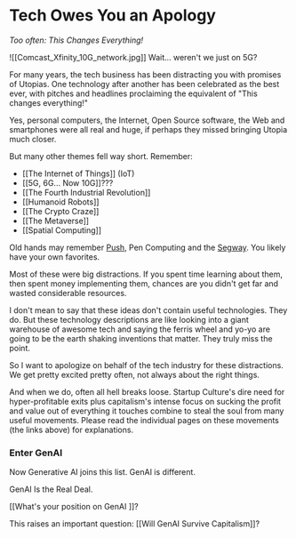 # Tech Owes You an Apology

*Too often: This Changes Everything!*

![[Comcast_Xfinity_10G_network.jpg]]
Wait... weren't we just on 5G? 

For many years, the tech business has been distracting you with promises of Utopias. One technology after another has been celebrated as the best ever, with pitches and headlines proclaiming the equivalent of "This changes everything!"

Yes, personal computers, the Internet, Open Source software, the Web and smartphones were all real and huge, if perhaps they missed bringing Utopia much closer. 

But many other themes fell way short. Remember:

- [[The Internet of Things]] (IoT) 
- [[5G, 6G... Now 10G]]??? 
- [[The Fourth Industrial Revolution]] 
- [[Humanoid Robots]] 
- [[The Crypto Craze]] 
- [[The Metaverse]] 
- [[Spatial Computing]] 

Old hands may remember [Push](https://en.wikipedia.org/wiki/Push_technology), Pen Computing and the [Segway](https://slate.com/human-interest/2021/08/dean-kamen-viral-mystery-invention-2001.html). You likely have your own favorites. 

Most of these were big distractions. If you spent time learning about them, then spent money implementing them, chances are you didn't get far and wasted considerable resources. 

I don't mean to say that these ideas don't contain useful technologies. They do. But these technology descriptions are like looking into a giant warehouse of awesome tech and saying the ferris wheel and yo-yo are going to be the earth shaking inventions that matter. They truly miss the point.

So I want to apologize on behalf of the tech industry for these distractions. We get pretty excited pretty often, not always about the right things. 

And when we do, often all hell breaks loose. Startup Culture's dire need for hyper-profitable exits plus capitalism's intense focus on sucking the profit and value out of everything it touches combine to steal the soul from many useful movements. Please read the individual pages on these movements (the links above) for explanations.
### Enter GenAI

Now Generative AI joins this list. GenAI is different. 

GenAI Is the Real Deal. 

[[What's your position on GenAI ]]? 

This raises an important question: [[Will GenAI Survive Capitalism]]?

